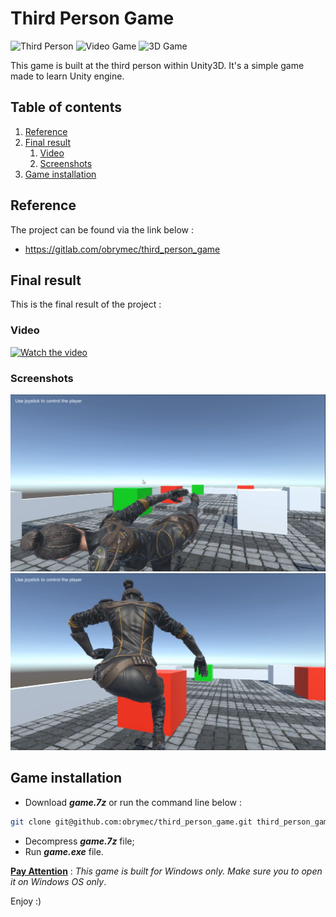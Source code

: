 # Third Person Game
![Third Person](https://img.shields.io/badge/third%20person-1e394e.svg?style=for-the-badge)
![Video Game](https://img.shields.io/badge/video%20game-%232B2F33.svg?style=for-the-badge)
![3D Game](https://img.shields.io/badge/3d%20game-%23161616.svg?style=for-the-badge)

This game is built at the third person within Unity3D.
It's a simple game made to learn Unity engine.

## Table of contents
1. [Reference](#ref)
2. [Final result](#result)
    1. [Video](#video)
    2. [Screenshots](#images)
3. [Game installation](#install)

## Reference <a id = "ref"></a>
The project can be found via the link below :
- https://gitlab.com/obrymec/third_person_game

## Final result <a id = "result"></a>
This is the final result of the project :
### Video <a id = "video"></a>
[![Watch the video](https://img.youtube.com/vi/M46gpZW6Vdw/maxresdefault.jpg)](https://youtu.be/M46gpZW6Vdw)

### Screenshots <a id = "images"></a>
![First render](./render/render_1.png)
![Second render](./render/render_2.png)

## Game installation <a id = "install"></a>
- Download <strong><i>game.7z</i></strong> or
run the command line below :
```sh
git clone git@github.com:obrymec/third_person_game.git third_person_game/
```
- Decompress <strong><i>game.7z</i></strong> file;
- Run <strong><i>game.exe</i></strong> file.

<strong><ins>Pay Attention</ins></strong> :
<i>This game is built for Windows only.
Make sure you to open it on Windows
OS only</i>.

Enjoy :)
